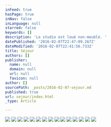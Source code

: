 ```yaml
---
inFeed: true
hasPage: true
inNav: false
inLanguage: null
starred: false
keywords: []
description: 'Le studio est loué non-meublé. '
datePublished: '2016-02-07T22:47:09.267Z'
dateModified: '2016-02-07T22:41:56.733Z'
title: Séjour
authors: []
publisher:
  name: null
  domain: null
  url: null
  favicon: null
author: []
sourcePath: _posts/2016-02-07-sejour.md
published: true
url: sejour/index.html
_type: Article

---
```

![](https://the-grid-user-content.s3-us-west-2.amazonaws.com/e13b41e5-a263-4024-b224-3ea5c999edd0.JPG)
![](https://the-grid-user-content.s3-us-west-2.amazonaws.com/c90c0d75-7b52-459c-9689-6c0600170bf1.JPG)
![](https://the-grid-user-content.s3-us-west-2.amazonaws.com/3d68ca30-d177-4e39-8f9d-50c7eea82300.JPG)
![](https://the-grid-user-content.s3-us-west-2.amazonaws.com/90ed3bd5-dbf5-4e9a-a171-772a6cce0278.JPG)
![](https://the-grid-user-content.s3-us-west-2.amazonaws.com/931eb186-8bc7-4464-a43c-8faaf3a959f6.JPG)
![](https://the-grid-user-content.s3-us-west-2.amazonaws.com/ea28f799-20e2-406b-93a7-c91b48d3a1f8.JPG)
![](https://the-grid-user-content.s3-us-west-2.amazonaws.com/1a03a012-9803-4493-b02e-f0af3c25746b.JPG)
![](https://the-grid-user-content.s3-us-west-2.amazonaws.com/9757558c-45f6-4b05-8b0f-6990287d5827.JPG)
![](https://the-grid-user-content.s3-us-west-2.amazonaws.com/87908a25-6d74-4b32-820b-6a5d6b64235d.JPG)
![](https://the-grid-user-content.s3-us-west-2.amazonaws.com/bda31f5e-829f-4809-8749-c04f17ddfece.JPG)
![](https://the-grid-user-content.s3-us-west-2.amazonaws.com/46c7e93a-2198-4ce4-a1ea-d040ba8fa47b.JPG)
![](https://the-grid-user-content.s3-us-west-2.amazonaws.com/940f185e-5985-463b-9ad5-9ec4ad780fdc.JPG)
![](https://the-grid-user-content.s3-us-west-2.amazonaws.com/bc59f40c-66a0-4f6f-8b44-3cbf759a7428.JPG)
![](https://the-grid-user-content.s3-us-west-2.amazonaws.com/aa809c72-0dea-46e7-821c-a74d2005c626.JPG)
![](https://the-grid-user-content.s3-us-west-2.amazonaws.com/e4200695-6168-4a79-b2ef-ca6dccccf1c4.JPG)